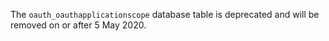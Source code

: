 The `oauth_oauthapplicationscope` database table is deprecated and will be removed on or after 5 May 2020.
